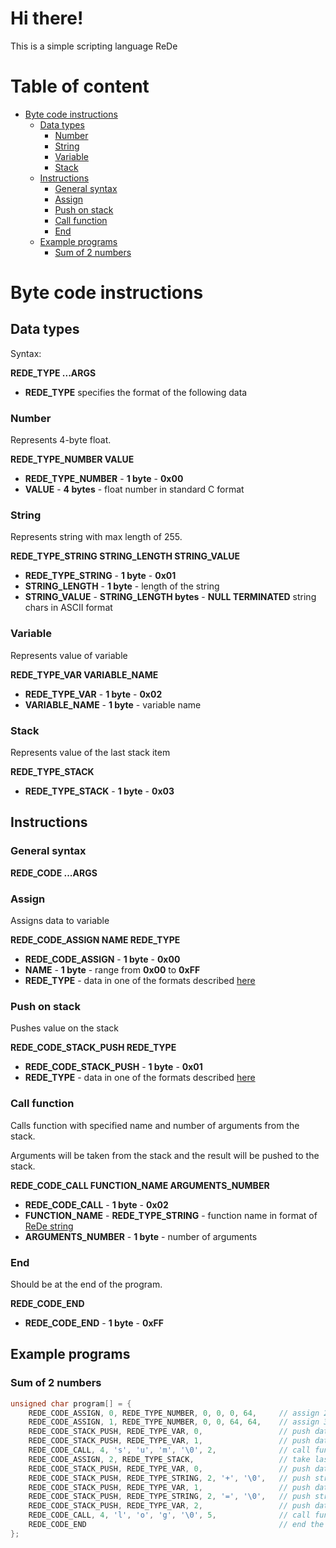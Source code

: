 # Hi there!
This is a simple scripting language ReDe

# Table of content
 - [Byte code instructions](#byte-code-instructions)
     - [Data types](#data-types)
         - [Number](#number)
         - [String](#string)
         - [Variable](#variable)
         - [Stack](#stack)
     - [Instructions](#instructions)
         - [General syntax](#general-syntax)
         - [Assign](#assign)
         - [Push on stack](#push-on-stack)
         - [Call function](#call-function)
         - [End](#end)
     - [Example programs](#example-programs)
         - [Sum of 2 numbers](#sum-of-2-numbers)

# Byte code instructions
## Data types
Syntax:

**REDE_TYPE ...ARGS**
 - **REDE_TYPE** specifies the format of the following data

### Number
Represents 4-byte float.

**REDE_TYPE_NUMBER VALUE**
 - **REDE_TYPE_NUMBER** - **1 byte** - **0x00**
 - **VALUE** - **4 bytes** - float number in standard C format

### String
Represents string with max length of 255.

**REDE_TYPE_STRING STRING_LENGTH STRING_VALUE**
 - **REDE_TYPE_STRING** - **1 byte** - **0x01**
 - **STRING_LENGTH** - **1 byte** - length of the string
 - **STRING_VALUE** - **STRING_LENGTH bytes** - **NULL TERMINATED** string chars in ASCII format

### Variable
Represents value of variable

**REDE_TYPE_VAR VARIABLE_NAME**
 - **REDE_TYPE_VAR** - **1 byte** - **0x02**
 - **VARIABLE_NAME** - **1 byte** - variable name

### Stack
Represents value of the last stack item

**REDE_TYPE_STACK**
 - **REDE_TYPE_STACK** - **1 byte** - **0x03**

## Instructions
### General syntax
**REDE_CODE ...ARGS**

### Assign
Assigns data to variable

**REDE_CODE_ASSIGN NAME REDE_TYPE**
 - **REDE_CODE_ASSIGN** - **1 byte** - **0x00**
 - **NAME** - **1 byte** - range from **0x00** to **0xFF**
 - **REDE_TYPE** - data in one of the formats described [here](#data-types)

### Push on stack
Pushes value on the stack

**REDE_CODE_STACK_PUSH REDE_TYPE**
 - **REDE_CODE_STACK_PUSH** - **1 byte** - **0x01**
 - **REDE_TYPE** - data in one of the formats described [here](#data-types)

### Call function
Calls function with specified name and number of arguments from the stack.

Arguments will be taken from the stack and the result will be pushed to the stack.

**REDE_CODE_CALL FUNCTION_NAME ARGUMENTS_NUMBER**
 - **REDE_CODE_CALL** - **1 byte** - **0x02**
 - **FUNCTION_NAME** - **REDE_TYPE_STRING** - function name in format of [ReDe string](#string)
 - **ARGUMENTS_NUMBER** - **1 byte** - number of arguments

### End
Should be at the end of the program.

**REDE_CODE_END**
 - **REDE_CODE_END** - **1 byte** - **0xFF**

## Example programs
### Sum of 2 numbers
```c
unsigned char program[] = {
    REDE_CODE_ASSIGN, 0, REDE_TYPE_NUMBER, 0, 0, 0, 64,     // assign 2.0f to index 0
    REDE_CODE_ASSIGN, 1, REDE_TYPE_NUMBER, 0, 0, 64, 64,    // assign 3.0f to index 1
    REDE_CODE_STACK_PUSH, REDE_TYPE_VAR, 0,                 // push data from index "0" on the stack
    REDE_CODE_STACK_PUSH, REDE_TYPE_VAR, 1,                 // push data from index "1" on the stack
    REDE_CODE_CALL, 4, 's', 'u', 'm', '\0', 2,              // call function "sum" with 2 arguments from the stack and push the result back
    REDE_CODE_ASSIGN, 2, REDE_TYPE_STACK,                   // take last item from the stack and assign it to index 2
    REDE_CODE_STACK_PUSH, REDE_TYPE_VAR, 0,                 // push data from index "0" on the stack
    REDE_CODE_STACK_PUSH, REDE_TYPE_STRING, 2, '+', '\0',   // push string "+" on the stack
    REDE_CODE_STACK_PUSH, REDE_TYPE_VAR, 1,                 // push data from index "1" on the stack
    REDE_CODE_STACK_PUSH, REDE_TYPE_STRING, 2, '=', '\0',   // push string "=" on the stack
    REDE_CODE_STACK_PUSH, REDE_TYPE_VAR, 2,                 // push data from index "2" on the stack
    REDE_CODE_CALL, 4, 'l', 'o', 'g', '\0', 5,              // call function "log" with 5 arguments from the stack and push the result back
    REDE_CODE_END                                           // end the program
};
```